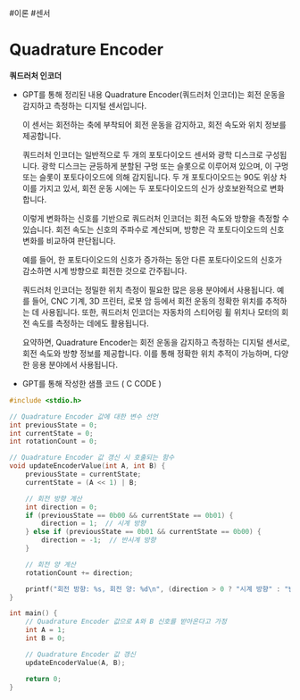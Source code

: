 #이론 #센서
# Quadrature Encoder
**쿼드러처 인코더**
 - GPT를 통해 정리된 내용
   Quadrature Encoder(쿼드러처 인코더)는 회전 운동을 감지하고 측정하는 디지털 센서입니다. 
   
   이 센서는 회전하는 축에 부착되어 회전 운동을 감지하고, 회전 속도와 위치 정보를 제공합니다. 
   
   쿼드러처 인코더는 일반적으로 두 개의 포토다이오드 센서와 광학 디스크로 구성됩니다. 광학 디스크는 균등하게 분할된 구멍 또는 슬롯으로 이루어져 있으며, 이 구멍 또는 슬롯이 포토다이오드에 의해 감지됩니다. 두 개 포토다이오드는 90도 위상 차이를 가지고 있서, 회전 운동 시에는 두 포토다이오드의 신가 상호보완적으로 변화합니다. 
   
   이렇게 변화하는 신호를 기반으로 쿼드러처 인코더는 회전 속도와 방향을 측정할 수 있습니다. 회전 속도는 신호의 주파수로 계산되며, 방향은 각 포토다이오드의 신호 변화를 비교하여 판단됩니다. 
   
   예를 들어, 한 포토다이오드의 신호가 증가하는 동안 다른 포토다이오드의 신호가 감소하면 시계 방향으로 회전한 것으로 간주됩니다. 
   
   쿼드러처 인코더는 정밀한 위치 측정이 필요한 많은 응용 분야에서 사용됩니다. 예를 들어, CNC 기계, 3D 프린터, 로봇 암 등에서 회전 운동의 정확한 위치를 추적하는 데 사용됩니다. 또한, 쿼드러처 인코더는 자동차의 스티어링 휠 위치나 모터의 회전 속도를 측정하는 데에도 활용됩니다. 
   
   요약하면, Quadrature Encoder는 회전 운동을 감지하고 측정하는 디지털 센서로, 회전 속도와 방향 정보를 제공합니다. 이를 통해 정확한 위치 추적이 가능하며, 다양한 응용 분야에서 사용됩니다. 

- GPT를 통해 작성한 샘플 코드 ( C CODE )
  
```C
#include <stdio.h>

// Quadrature Encoder 값에 대한 변수 선언
int previousState = 0;
int currentState = 0;
int rotationCount = 0;

// Quadrature Encoder 값 갱신 시 호출되는 함수
void updateEncoderValue(int A, int B) {
    previousState = currentState;
    currentState = (A << 1) | B;

    // 회전 방향 계산
    int direction = 0;
    if (previousState == 0b00 && currentState == 0b01) {
        direction = 1;  // 시계 방향
    } else if (previousState == 0b01 && currentState == 0b00) {
        direction = -1;  // 반시계 방향
    }

    // 회전 양 계산
    rotationCount += direction;

    printf("회전 방향: %s, 회전 양: %d\n", (direction > 0 ? "시계 방향" : "반시계 방향"), rotationCount);
}

int main() {
    // Quadrature Encoder 값으로 A와 B 신호를 받아온다고 가정
    int A = 1;
    int B = 0;

    // Quadrature Encoder 값 갱신
    updateEncoderValue(A, B);

    return 0;
}

```
